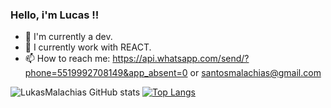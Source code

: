  ###  Hello, i'm Lucas !!

- 🔭 I'm currently a dev.
- 🌱 I currently work with REACT.
- 📫 How to reach me: https://api.whatsapp.com/send/?phone=5519992708149&app_absent=0 or santosmalachias@gmail.com


![LukasMalachias GitHub stats](https://github-readme-stats.vercel.app/api?username=lukasmalachias&show_icons=true&theme=radical)
[![Top Langs](https://github-readme-stats.vercel.app/api/top-langs/?username=lukasmalachias&layout=donut&theme=radical)](https://github.com/anuraghazra/github-readme-stats)
